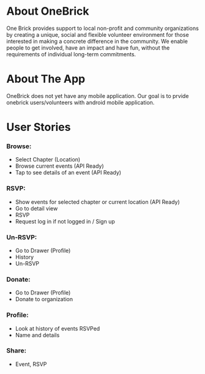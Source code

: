 About OneBrick
===============
One Brick provides support to local non-profit and community organizations by creating a unique, social and flexible volunteer environment for those interested in making a concrete difference in the community. We enable people to get involved, have an impact and have fun, without the requirements of individual long-term commitments.

About The App
==================
OneBrick does not yet have any mobile application. Our goal is to prvide onebrick users/volunteers with android mobile application.




User Stories
==============

### Browse:
* Select Chapter (Location)
* Browse current events (API Ready)
* Tap to see details of an event (API Ready)

### RSVP:
* Show events for selected chapter or current location (API Ready)
* Go to detail view
* RSVP
* Request log in if not logged in / Sign up

### Un-RSVP:
* Go to Drawer (Profile)
* History
* Un-RSVP

### Donate:
* Go to Drawer (Profile)
* Donate to organization

### Profile:
* Look at history of events RSVPed
* Name and details

### Share:
* Event, RSVP
